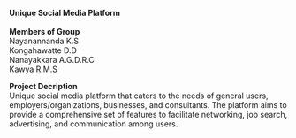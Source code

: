 **Unique Social Media Platform**<br><br>
**Members of Group**<br>
Nayanannanda K.S<br>
Kongahawatte D.D<br>
Nanayakkara A.G.D.R.C<br>
Kawya R.M.S<br>

**Project Decription**<br>
Unique social media platform that caters to the needs of general users, 
employers/organizations, businesses, and consultants. The platform aims 
to provide a comprehensive set of features to facilitate networking, 
job search, advertising, and communication among users.
